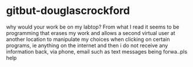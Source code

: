 # gitbut-douglascrockford
why would your work be on my labtop? From what I read it seems to be programming that erases my work and allows a second virtual user at another location to manipulate my choices when clicking on certain programs, ie anything on the internet and then i do not receive any information back, via phone, email such as text messages being forwa..pls help
